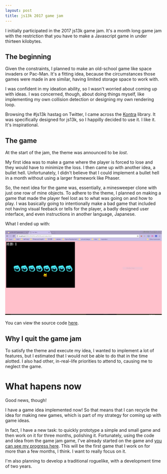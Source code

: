 ```yaml
---
layout: post
title: js13k 2017 game jam
---
```


I initially participated in the 2017 js13k game jam. It's a month long game jam with the restriction that you have to make a Javascript game in under thirteen kilobytes.

## The beginning

Given the constraints, I planned to make an old-school game like space invaders or Pac-Man. It's a fitting idea, because the circumstances those games were made in are similar, having limited storage space to work with.

I was confident in my ideation ability, so I wasn't worried about coming up with ideas. I was concerned, though, about doing things myself, like implementing my own collision detection or designing my own rendering loop.

Browsing the #js13k hastag on Twitter, I came across the [Kontra](https://straker.github.io/kontra/) library. It was specifically designed for js13k, so I happilly decided to use it. I like it. It's inspirational.

## The game

At the start of the jam, the theme was announced to be *lost*.

My first idea was to make a game where the player is forced to lose and they would have to minimize the loss. I then came up with another idea, a bullet hell. Unfortunately, I didn't believe that I could implement a bullet hell in a month without using a larger framework like Phaser.

So, the next idea for the game was, essentially, a minesweeper clone with just one row of mine objects. To adhere to the theme, I planned on making a game that made the player feel lost as to what was going on and how to play. I was basically going to intentionally make a bad game that included not having visual feeback or tells for the player, a badly designed user interface, and even instructions in another language, Japanese.

What I ended up with:

![The result](/images/js13k2017/js13k2017.png)

You can view the source code [here](https://github.com/webDva/A-Small-Lost).

## Why I quit the game jam

To satisfy the theme and execute my idea, I wanted to implement a lot of features, but I estimated that I would not be able to do that in the time alotted. I also had other, in-real-life priorities to attend to, causing me to neglect the game.

# What hapens now

Good news, though!

I have a game idea implemented now! So that means that I can recycle the idea for making new games, which is part of my strategy for coming up with game ideas.

In fact, I have a new task: to quickly prototype a simple and small game and then work on it for three months, polishing it. Fortunately, using the code and idea from the game jam game, I've already started on the game and [you can see my progress here](https://github.com/webDva/Pantsu-Sweeper). This will be the first game that I work on for more than a few months, I think. I want to really focus on it.

I'm also planning to develop a traditional roguelike, with a development time of two years.